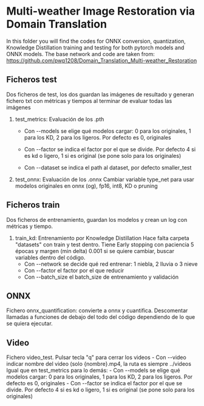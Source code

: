 # Multi-weather Image Restoration via Domain Translation

In this folder you will find the codes for ONNX conversion, quantization, Knowledge Distillation training and testing for both pytorch models and ONNX models.
The base network and code are taken from: https://github.com/pwp1208/Domain_Translation_Multi-weather_Restoration

## Ficheros test
Dos ficheros de test, los dos guardan las imágenes de resultado y generan fichero txt con métricas y tiempos al terminar de evaluar todas las imágenes

1. test_metrics: Evaluación de los .pth
 
	- Con --models se elige qué modelos cargar: 
			0 para los originales, 1 para los KD, 2 para los ligeros.
			Por defecto es 0, originales
   
	- Con --factor se indica el factor por el que se divide. 
			Por defecto 4 si es kd o ligero, 1 si es original (se pone solo para los originales)
   
	- Con --dataset se indica el path al dataset, por defecto smaller_test
		
2. test_onnx: Evaluación de los .onnx
		Cambiar variable type_net para usar modelos originales en onnx (og), fp16, int8, KD o pruning

## Ficheros train
Dos ficheros de entrenamiento, guardan los modelos y crean un log con métricas y tiempo.

1. train_kd: Entrenamiento por Knowledge Distillation
Hace falta carpeta "datasets" con train y test dentro. 
Tiene Early stopping con paciencia 5 épocas y margen (min delta) 0.001 si se quiere cambiar, buscar variables dentro del código.
	- Con --network se decide qué red entrenar: 1 niebla, 2 lluvia o 3 nieve
	- Con --factor el factor por el que reducir
	- Con --batch_size el batch_size de entrenamiento y validación
		
## ONNX
Fichero onnx_quantification: convierte a onnx y cuantifica. Descomentar llamadas a funciones de debajo del todo del código dependiendo de lo que se quiera ejecutar.

## Video
Fichero video_test.
Pulsar tecla "q" para cerrar los videos
	- Con --video indicar nombre del video (solo {nombre}.mp4, la ruta es siempre ../videos
Igual que en test_metrics para lo demás:
	- Con --models se elige qué modelos cargar: 0 para los originales, 1 para los KD, 2 para los ligeros.
		Por defecto es 0, originales
	- Con --factor se indica el factor por el que se divide. 
		Por defecto 4 si es kd o ligero, 1 si es original (se pone solo para los originales)
